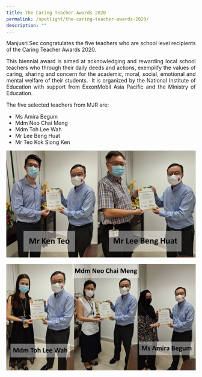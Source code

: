 ```yaml
---
title: The Caring Teacher Awards 2020
permalink: /spotlight/the-caring-teacher-awards-2020/
description: ""
---
```

<p style="text-align: justify;">Manjusri Sec congratulates the five teachers who are school level recipients of the Caring Teacher Awards 2020.</p>


<p style="text-align: justify;">This biennial award is aimed at acknowledging and rewarding local school teachers who through their daily deeds and actions, exemplify the values of caring, sharing and concern for the academic, moral, social, emotional and mental welfare of their students.  It is organized by the National Institute of Education with support from ExxonMobil Asia Pacific and the Ministry of Education.</p>



The five selected teachers from MJR are:

- Ms Amira Begum
- Mdm Neo Chai Meng
- Mdm Toh Lee Wah
- Mr Lee Beng Huat
- Mr Teo Kok Siong Ken


![](/images/Spotlight/Slide3.jpg)

![](/images/Spotlight/Slide4.jpg)